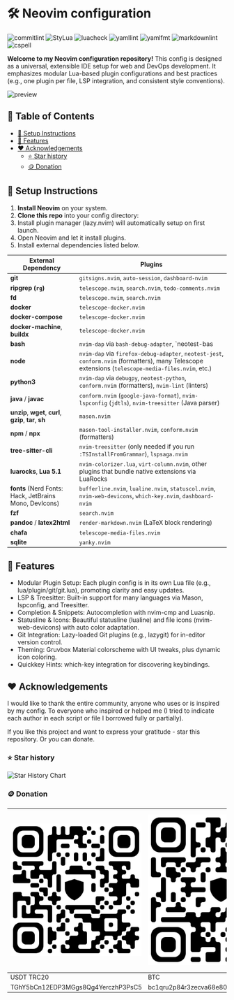 # :hammer_and_wrench: Neovim configuration

![commitlint](https://img.shields.io/github/actions/workflow/status/CelticBoozer/nvim-config/commitlint.yaml?branch=master&label=commitlint)
![StyLua](https://img.shields.io/github/actions/workflow/status/CelticBoozer/nvim-config/stylua.yaml?branch=master&label=StyLua)
![luacheck](https://img.shields.io/github/actions/workflow/status/CelticBoozer/nvim-config/luacheck.yaml?branch=master&label=luacheck)
![yamllint](https://img.shields.io/github/actions/workflow/status/CelticBoozer/nvim-config/yamllint.yaml?branch=master&label=yamllint)
![yamlfmt](https://img.shields.io/github/actions/workflow/status/CelticBoozer/nvim-config/yamlfmt.yaml?branch=master&label=yamlfmt)
![markdownlint](https://img.shields.io/github/actions/workflow/status/CelticBoozer/nvim-config/markdownlint.yaml?branch=master&label=markdownlint)
![cspell](https://img.shields.io/github/actions/workflow/status/CelticBoozer/nvim-config/cspell.yaml?branch=master&label=cspell)

**Welcome to my Neovim configuration repository!** This config is designed as a
universal, extensible IDE setup for web and DevOps development. It emphasizes
modular Lua-based plugin configurations and best practices (e.g., one plugin per
file, LSP integration, and consistent style conventions).

![preview](.github/assets/full.png)

## :bookmark_tabs: Table of Contents

- [:rocket: Setup Instructions](#rocket-setup-instructions)
- [:star2: Features](#star2-features)
- [:heart: Acknowledgements](#heart-acknowledgements)
  - [:star: Star history](#star-star-history)
  - [:coin: Donation](#coin-donation)

## :rocket: Setup Instructions

1. **Install Neovim** on your system.
2. **Clone this repo** into your config directory:
3. Install plugin manager (lazy.nvim) will automatically setup on first launch.
4. Open Neovim and let it install plugins.
5. Install external dependencies listed below.

<!-- markdownlint-disable MD013 -->
| External Dependency                                      | Plugins                                                                                                                                             |
| -------------------------------------------------------- |---------------------------------------------------------------------------------------------------------------------------------------------------- |
| **git**                                                  | `gitsigns.nvim`, `auto-session`, `dashboard-nvim`                                                                                                   |
| **ripgrep (`rg`)**                                       | `telescope.nvim`, `search.nvim`, `todo-comments.nvim`                                                                                               |
| **fd**                                                   | `telescope.nvim`, `search.nvim`                                                                                                                     |
| **docker**                                               | `telescope-docker.nvim`                                                                                                                             |
| **docker-compose**                                       | `telescope-docker.nvim`                                                                                                                             |
| **docker-machine**, **buildx**                           | `telescope-docker.nvim`                                                                                                                             |
| **bash**                                                 | `nvim-dap` via `bash-debug-adapter`, `neotest-bas                                                                                                   |
| **node**                                                 | `nvim-dap` via `firefox-debug-adapter`, `neotest-jest`, `conform.nvim` (formatters), many Telescope extensions (`telescope-media-files.nvim`, etc.) |
| **python3**                                              | `nvim-dap` via `debugpy`, `neotest-python`, `conform.nvim` (formatters), `nvim-lint` (linters)                                                      |
| **java** / **javac**                                     | `conform.nvim` (`google-java-format`), `nvim-lspconfig` (`jdtls`), `nvim-treesitter` (Java parser)                                                  |
| **unzip**, **wget**, **curl**, **gzip**, **tar**, **sh** | `mason.nvim`                                                                                                                                        |
| **npm** / **npx**                                        | `mason-tool-installer.nvim`, `conform.nvim` (formatters)                                                                                            |
| **tree-sitter-cli**                                      | `nvim-treesitter` (only needed if you run `:TSInstallFromGrammar`), `lspsaga.nvim`                                                                  |
| **luarocks**, **Lua 5.1**                                | `nvim-colorizer.lua`, `virt-column.nvim`, other plugins that bundle native extensions via LuaRocks                                                  |
| **fonts** (Nerd Fonts: Hack, JetBrains Mono, DevIcons)   | `bufferline.nvim`, `lualine.nvim`, `statuscol.nvim`, `nvim-web-devicons`, `which-key.nvim`, `dashboard-nvim`                                        |
| **fzf**                                                  | `search.nvim`                                                                                                                                       |
| **pandoc** / **latex2html**                              | `render-markdown.nvim` (LaTeX block rendering)                                                                                                      |
| **chafa**                                                | `telescope-media-files.nvim`                                                                                                                        |
| **sqlite**                                               | `yanky.nvim`                                                                                                                                        |

## :star2: Features

- Modular Plugin Setup: Each plugin config is in its own Lua file (e.g.,
lua/plugin/git/git.lua), promoting clarity and easy updates.
- LSP & Treesitter: Built-in support for many languages via Mason, lspconfig,
and Treesitter.
- Completion & Snippets: Autocompletion with nvim-cmp and Luasnip.
- Statusline & Icons: Beautiful statusline (lualine) and file icons
(nvim-web-devicons) with auto color adaptation.
- Git Integration: Lazy-loaded Git plugins (e.g., lazygit) for in-editor
version control.
- Theming: Gruvbox Material colorscheme with UI tweaks, plus dynamic icon
coloring.
- Quickkey Hints: which-key integration for discovering keybindings.

## :heart: Acknowledgements

I would like to thank the entire community, anyone who uses or is inspired by
my config. To everyone who inspired or helped me (I tried to indicate each
author in each script or file I borrowed fully or partially).

If you like this project and want to express your gratitude - star this
repository. Or you can donate.

### :star: Star history

![Star History Chart](https://api.star-history.com/svg?repos=CelticBoozer/nvim-config&type=Timeline&theme=dark)

### :coin: Donation

<!-- cSpell:disable -->
| ![USDT-TRC20](.github/assets/USDT.jpg)     | ![BTC](.github/assets/BTC.jpg)             | ![ETH](.github/assets/ETH.jpg)             |
| ------------------------------------------ | ------------------------------------------ | ------------------------------------------ |
| USDT TRC20                                 | BTC                                        | ETH                                        |
| TGhY5bCn12EDP3MGgs8Qg4YerczhP3PsC5         | bc1qru2p84r3zecva68e804jtjqp923mx2eekqwg3a | 0xb00d88737B0BD4f5cb5fc7519b3d27045b796ceb |
